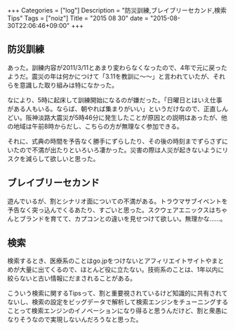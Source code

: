 +++
Categories = ["log"]
Description = "防災訓練,ブレイブリーセカンド,検索Tips"
Tags = ["noiz"]
Title = "2015 08 30"
date = "2015-08-30T22:06:46+09:00"
+++

## 防災訓練
あった。訓練内容が2011/3/11とあまり変わらなくなったので、4年で元に戻ったようだ。震災の年は何かにつけて「3.11を教訓に〜〜」と言われていたが、それらを意識した取り組みは特になかった。

なにより、5時に起床して訓練開始になるのが嫌だった。「日曜日とはいえ仕事がある人もいる。ならば、朝やれば集まりがいい」というだけなので、正直しんどい。阪神淡路大震災が5時46分に発生したことが原因との説明はあったが、他の地域は午前8時からだし、こちらの方が無理なく参加できる。

それに、式典の時間を予告なく勝手にずらしたり、その後の時刻までずらさずにいたので不満が出たりといろいろ凄かった。災害の際は人災が起きないようにリスクを減らして欲しいと思った。

## ブレイブリーセカンド
遊んでいるが、割とシナリオ面についての不満がある。トラウマサブイベントを予告なく突っ込んでくるあたり、すごいと思った。スクウェアエニックスはちゃんとブランドを育てて、カプコンとの違いを見せつけて欲しい。無理かな……。

## 検索
検索するとき、医療系のことはgo.jpをつけないとアフィリエイトサイトやまとめが大量に出てくるので、ほとんど役に立たない。技術系のことは、1年以内に絞らないと古い情報にだまされることがある。

こういう検索に関するTipsって、割と重要視されているけど知識的に共有されてないし、検索の設定をビッグデータで解析して検索エンジンをチューニングすることって検索エンジンのイノベーションになり得ると思うんだけど、割と衆愚になりそうなので実現しないんだろうなと思った。